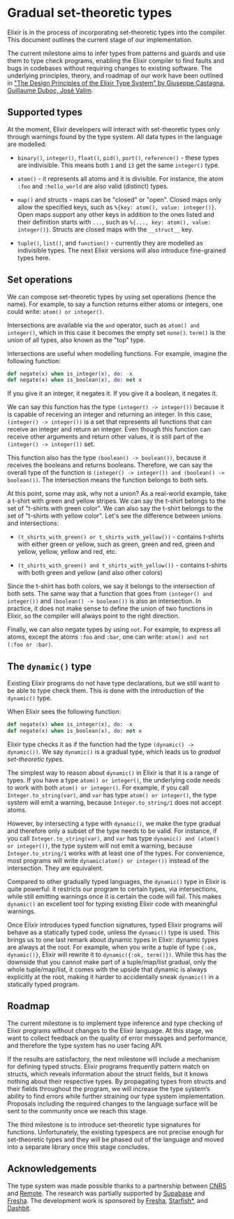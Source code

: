 # Gradual set-theoretic types

Elixir is in the process of incorporating set-theoretic types into the compiler. This document outlines the current stage of our implementation.

The current milestone aims to infer types from patterns and guards and use them to type check programs, enabling the Elixir compiler to find faults and bugs in codebases without requiring changes to existing software. The underlying principles, theory, and roadmap of our work have been outlined in ["The Design Principles of the Elixir Type System" by Giuseppe Castagna, Guillaume Duboc, José Valim](https://arxiv.org/abs/2306.06391).

## Supported types

At the moment, Elixir developers will interact with set-theoretic types only through warnings found by the type system. All data types in the language are modelled:

  * `binary()`, `integer()`, `float()`, `pid()`, `port()`, `reference()` - these types are indivisible. This means both `1` and `13` get the same `integer()` type.

  * `atom()` - it represents all atoms and it is divisible. For instance, the atom `:foo` and `:hello_world` are also valid (distinct) types.

  * `map()` and structs - maps can be "closed" or "open". Closed maps only allow the specified keys, such as `%{key: atom(), value: integer()}`. Open maps support any other keys in addition to the ones listed and their definition starts with `...`, such as `%{..., key: atom(), value: integer()}`. Structs are closed maps with the `__struct__` key.

  * `tuple()`, `list()`, and `function()` - currently they are modelled as indivisible types. The next Elixir versions will also introduce fine-grained types here.

## Set operations

We can compose set-theoretic types by using set operations (hence the name). For example, to say a function returns either atoms or integers, one could write: `atom() or integer()`.

Intersections are available via the `and` operator, such as `atom() and integer()`, which in this case it becomes the empty set `none()`. `term()` is the union of all types, also known as the "top" type.

Intersections are useful when modelling functions. For example, imagine the following function:

```elixir
def negate(x) when is_integer(x), do: -x
def negate(x) when is_boolean(x), do: not x
```

If you give it an integer, it negates it. If you give it a boolean, it negates it.

We can say this function has the type `(integer() -> integer())` because it is capable of receiving an integer and returning an integer. In this case, `(integer() -> integer())` is a set that represents all functions that can receive an integer and return an integer. Even though this function can receive other arguments and return other values, it is still part of the `(integer() -> integer())` set.

This function also has the type `(boolean() -> boolean())`, because it receives the booleans and returns booleans. Therefore, we can say the overall type of the function is `(integer() -> integer()) and (boolean() -> boolean())`. The intersection means the function belongs to both sets.

At this point, some may ask, why not a union? As a real-world example, take a t-shirt with green and yellow stripes. We can say the t-shirt belongs to the set of "t-shirts with green color". We can also say the t-shirt belongs to the set of "t-shirts with yellow color". Let's see the difference between unions and intersections:

  * `(t_shirts_with_green() or t_shirts_with_yellow())` - contains t-shirts with either green or yellow, such as green, green and red, green and yellow, yellow, yellow and red, etc.

  * `(t_shirts_with_green() and t_shirts_with_yellow())` - contains t-shirts with both green and yellow (and also other colors)

Since the t-shirt has both colors, we say it belongs to the intersection of both sets. The same way that a function that goes from `(integer() and integer())` and `(boolean() -> boolean())` is also an intersection. In practice, it does not make sense to define the union of two functions in Elixir, so the compiler will always point to the right direction.

Finally, we can also negate types by using `not`. For example, to express all atoms, except the atoms `:foo` and `:bar`, one can write: `atom() and not (:foo or :bar)`.

## The `dynamic()` type

Existing Elixir programs do not have type declarations, but we still want to be able to type check them. This is done with the introduction of the `dynamic()` type.

When Elixir sees the following function:

```elixir
def negate(x) when is_integer(x), do: -x
def negate(x) when is_boolean(x), do: not x
```

Elixir type checks it as if the function had the type `(dynamic() -> dynamic())`. We say `dynamic()` is a gradual type, which leads us to *gradual set-theoretic types*.

The simplest way to reason about `dynamic()` in Elixir is that it is a range of types. If you have a type `atom() or integer()`, the underlying code needs to work with both `atom() or integer()`. For example, if you call `Integer.to_string(var)`, and `var` has type `atom() or integer()`, the type system will emit a warning, because `Integer.to_string/1` does not accept atoms.

However, by intersecting a type with `dynamic()`, we make the type gradual and therefore only a subset of the type needs to be valid. For instance, if you call `Integer.to_string(var)`, and `var` has type `dynamic() and (atom() or integer())`, the type system will not emit a warning, because `Integer.to_string/1` works with at least one of the types. For convenience, most programs will write `dynamic(atom() or integer())` instead of the intersection. They are equivalent.

Compared to other gradually typed languages, the `dynamic()` type in Elixir is quite powerful: it restricts our program to certain types, via intersections, while still emitting warnings once it is certain the code will fail. This makes `dynamic()` an excellent tool for typing existing Elixir code with meaningful warnings.

Once Elixir introduces typed function signatures, typed Elixir programs will behave as a statically typed code, unless the `dynamic()` type is used. This brings us to one last remark about dynamic types in Elixir: dynamic types are always at the root. For example, when you write a tuple of type `{:ok, dynamic()}`, Elixir will rewrite it to `dynamic({:ok, term()})`. While this has the downside that you cannot make part of a tuple/map/list gradual, only the whole tuple/map/list, it comes with the upside that dynamic is always explicitly at the root, making it harder to accidentally sneak `dynamic()` in a statically typed program.

## Roadmap

The current milestone is to implement type inference and type checking of Elixir programs without changes to the Elixir language. At this stage, we want to collect feedback on the quality of error messages and performance, and therefore the type system has no user facing API.

If the results are satisfactory, the next milestone will include a mechanism for defining typed structs. Elixir programs frequently pattern match on structs, which reveals information about the struct fields, but it knows nothing about their respective types. By propagating types from structs and their fields throughout the program, we will increase the type system’s ability to find errors while further straining our type system implementation. Proposals including the required changes to the language surface will be sent to the community once we reach this stage.

The third milestone is to introduce set-theoretic type signatures for functions. Unfortunately, the existing typespecs are not precise enough for set-theoretic types and they will be phased out of the language and moved into a separate library once this stage concludes.

## Acknowledgements

The type system was made possible thanks to a partnership between  [CNRS](https://www.cnrs.fr/) and [Remote](https://remote.com/). The research was partially supported by [Supabase](https://supabase.com/) and [Fresha](https://www.fresha.com/). The development work is sponsored by [Fresha](https://www.fresha.com/), [Starfish*](https://starfish.team/), and [Dashbit](https://dashbit.co/).
